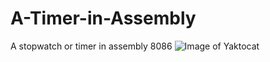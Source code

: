 # A-Timer-in-Assembly
A stopwatch or timer in assembly 8086
![Image of Yaktocat](https://octodex.github.com/images/yaktocat.png)
